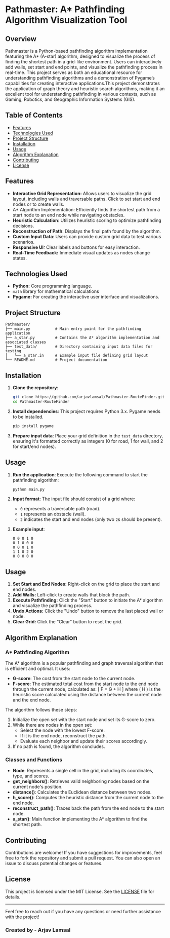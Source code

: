 # Pathmaster: A* Pathfinding Algorithm Visualization Tool

## Overview

Pathmaster is a Python-based pathfinding algorithm implementation featuring the A* (A-star) algorithm, designed to visualize the process of finding the shortest path in a grid-like environment. Users can interactively add walls, set start and end points, and visualize the pathfinding process in real-time. This project serves as both an educational resource for understanding pathfinding algorithms and a demonstration of Pygame’s capabilities for creating interactive applications.This project demonstrates the application of graph theory and heuristic search algorithms, making it an excellent tool for understanding pathfinding in various contexts, such as Gaming, Robotics, and Geographic Information Systems (GIS).

## Table of Contents

- [Features](#features)
- [Technologies Used](#technologies-used)
- [Project Structure](#project-structure)
- [Installation](#installation)
- [Usage](#usage)
- [Algorithm Explanation](#algorithm-explanation)
- [Contributing](#contributing)
- [License](#license)

## Features
- **Interactive Grid Representation:** Allows users to visualize the grid layout, including walls and traversable paths. Click to set start and end nodes or to create walls.
- A* Algorithm Implementation: Efficiently finds the shortest path from a start node to an end node while navigating obstacles.
- **Heuristic Calculation**: Utilizes heuristic scoring to optimize pathfinding decisions.
- **Reconstruction of Path**: Displays the final path found by the algorithm.
- **Custom Input Data**: Users can provide custom grid data to test various scenarios.
- **Responsive UI:** Clear labels and buttons for easy interaction.
- **Real-Time Feedback:** Immediate visual updates as nodes change states.

## Technologies Used

- **Python:** Core programming language.
- `math` library for mathematical calculations
- **Pygame:** For creating the interactive user interface and visualizations.

## Project Structure

```
Pathmaster/
├── main.py           # Main entry point for the pathfinding application
├── a_star.py         # Contains the A* algorithm implementation and associated classes
├── test_data/        # Directory containing input data files for testing
│   └── a_star.in     # Example input file defining grid layout
└── README.md         # Project documentation
```

## Installation

1. **Clone the repository**:
   ```bash
   git clone https://github.com/arjavlamsal/Pathmaster-RouteFinder.git
   cd Pathmaster-RouteFinder
   ```

2. **Install dependencies**:
   This project requires Python 3.x. Pygame needs to be installed.
   ```bash
   pip install pygame
   ```

4. **Prepare input data**:
   Place your grid definition in the `test_data` directory, ensuring it's formatted correctly as integers (0 for road, 1 for wall, and 2 for start/end nodes).

## Usage

1. **Run the application**:
   Execute the following command to start the pathfinding algorithm:
   ```bash
   python main.py
   ```

2. **Input format**:
   The input file should consist of a grid where:
   - `0` represents a traversable path (road).
   - `1` represents an obstacle (wall).
   - `2` indicates the start and end nodes (only two `2`s should be present).

3. **Example input**:
   ```
   0 0 0 1 0
   0 1 0 0 0
   0 0 0 1 0
   1 1 0 2 0
   0 0 0 0 0
   ```
## Usage

1.  **Set Start and End Nodes:** Right-click on the grid to place the start and end nodes.
2.  **Add Walls:** Left-click to create walls that block the path.
3.  **Execute Pathfinding:** Click the "Start" button to initiate the A* algorithm and visualize the pathfinding process.
4.  **Undo Actions:** Click the "Undo" button to remove the last placed wall or node.
5.  **Clear Grid:** Click the "Clear" button to reset the grid.


## Algorithm Explanation

### A* Pathfinding Algorithm

The A* algorithm is a popular pathfinding and graph traversal algorithm that is efficient and optimal. It uses:
- **G-score**: The cost from the start node to the current node.
- **F-score**: The estimated total cost from the start node to the end node through the current node, calculated as:
  \[
  F = G + H
  \]
  where \( H \) is the heuristic score calculated using the distance between the current node and the end node.

The algorithm follows these steps:
1. Initialize the open set with the start node and set its G-score to zero.
2. While there are nodes in the open set:
   - Select the node with the lowest F-score.
   - If it is the end node, reconstruct the path.
   - Evaluate each neighbor and update their scores accordingly.
3. If no path is found, the algorithm concludes.

### Classes and Functions

- **Node**: Represents a single cell in the grid, including its coordinates, type, and scores.
- **get_neighbors()**: Retrieves valid neighboring nodes based on the current node's position.
- **distance()**: Calculates the Euclidean distance between two nodes.
- **h_score()**: Computes the heuristic distance from the current node to the end node.
- **reconstruct_path()**: Traces back the path from the end node to the start node.
- **a_star()**: Main function implementing the A* algorithm to find the shortest path.


## Contributing

Contributions are welcome! If you have suggestions for improvements, feel free to fork the repository and submit a pull request. You can also open an issue to discuss potential changes or features.

## License

This project is licensed under the MIT License. See the [LICENSE](LICENSE) file for details.

---

Feel free to reach out if you have any questions or need further assistance with the project!

### Created by - Arjav Lamsal
